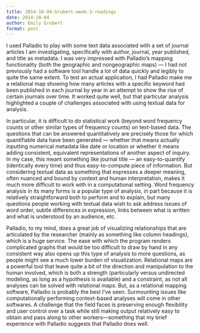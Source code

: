 ```yaml
---
title: 2014-10-04-Grubert-week-3-readings
date: 2014-10-04
author: Emily Grubert
format: post
---
```

I used Palladio to play with some text data associated with a set of journal articles I am investigating, specifically with author, journal, year published, and title as metadata. I was very impressed with Palladio’s mapping functionality (both the geographic and nongeographic maps) — I had not previously had a software tool handle a lot of data quickly and legibly to quite the same extent. To test an actual application, I had Palladio make me a relational map showing how many articles with a specific keyword had been published in each journal by year in an attempt to show the rise of certain journals over time. It worked quite well, but that particular analysis highlighted a couple of challenges associated with using textual data for analysis.

In particular, it is difficult to do statistical work (beyond word frequency counts or other similar types of frequency counts) on text-based data. The questions that can be answered quantitatively are precisely those for which quantifiable data have been generated — whether that means actually inputting numerical metadata like date or location or whether it means adding consistent, equivalent representations of another aspect of inquiry. In my case, this meant something like journal title — an easy-to-quantify (identically every time) and thus easy-to-compute piece of information. But considering textual data as something that expresses a deeper meaning, often nuanced and bound by context and human interpretation, makes it much more difficult to work with in a computational setting. Word frequency analysis in its many forms is a popular type of analysis, in part because it is relatively straightforward both to perform and to explain, but  many questions people working with textual data wish to ask address issues of word order, subtle differences in expression, links between what is written and what is understood by an audience, etc.

Palladio, to my mind, does a great job of visualizing relationships that are articulated by the researcher (mainly as something like column headings), which is a huge service. The ease with which the program renders complicated graphs that would be too difficult to draw by hand in any consistent way also opens up this type of analysis to more questions, as people might see a much lower burden of visualization. Relational maps are a powerful tool that leave quite a bit of the direction and manipulation to the human involved, which is both a strength (particularly versus undirected modeling, as long as a hypothesis is available) and a constraint, as not all analyses can be solved with relational maps. But, as a relational mapping software, Palladio is probably the best I’ve seen. Surmounting issues like computationally performing context-based analyses will come in other softwares. A challenge that the field faces is preserving enough flexibility and user control over a task while still making output relatively easy to obtain and pass along to other workers—something that my brief experience with Palladio suggests that Palladio does well.
